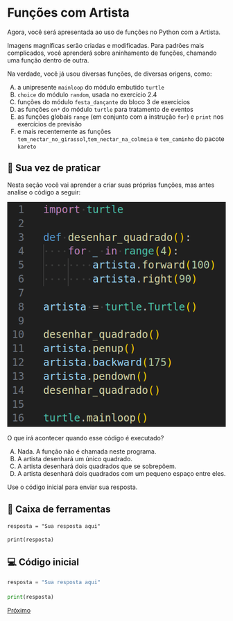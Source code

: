 # Funções com Artista

Agora, você será apresentada ao uso de funções no Python com a Artista.

Imagens magníficas serão criadas e modificadas.
Para padrões mais complicados, você aprenderá sobre aninhamento de funções, chamando uma função dentro de outra.

Na verdade, você já usou diversas funções, de diversas origens, como:
1. a unipresente `mainloop` do módulo embutido `turtle`
2. `choice` do módulo `random`, usada no exercício 2.4
3. funções do módulo `festa_dançante` do bloco 3 de exercícios
4. as funções `on*` do módulo `turtle` para tratamento de eventos
5. as funções globais `range` (em conjunto com a instrução `for`) e `print` nos exercícios de previsão
6. e mais recentemente as funções 
`tem_nectar_no_girassol`,`tem_nectar_na_colmeia` e `tem_caminho` do pacote `kareto`

<!-- 
Este é um bloco de laço condicional:

![Laço condicional com girassol](kareto/fase30/while_girassol.png "Laço condicional com girassol")

O código dentro de um bloco laço condicional (delimitado pela indentação)
é executado apenas se uma **condição** é **verdadeira** (como na instrução condicional),
mas depois de executado,
a condição é novamente avaliada e então o bloco dentro do laço condicional pode
novamente ser executado. Isso é repetido até que a condição seja **falsa**.

Em desafios com laços condicionais, podemos querer verificar uma condição,
como "**enquanto** há néctar no girassol" e então colher néctar.

Ou podemos verificar se há néctar na colmeia e então fazer mel:

![Laço condicional com colmeia](kareto/fase30/while_colmeia.png "Laço condicional com Colmeia")

Laços condicionais são úteis quando a quantidade de repetição
não é conhecida (como ocorre nos laços `for`).
Porém, é necessário que haja uma condição de parada e que o bloco de código
interno ao laço altere essa condição.
Caso contrário, você entrará em uma repetição infinita.

Observe que as duas novas funções nos trechos acima
(`tem_nectar_no_girassol` e `tem_nectar_na_colmeia`) são funções globais,
importadas diretamente dos módulos, não associadas a objetos específicos.
-->

## 🐝 Sua vez de praticar

Nesta seção você vai aprender a criar suas próprias funções,
mas antes analise o código a seguir:

![Previsão 70](kareto/fase70/previsao_70.png)

O que irá acontecer quando esse código é executado?

<!-- para a lista ser A, B, C, D -->
<style type="text/css">
    ol { list-style-type: upper-alpha; }
</style>

1) Nada. A função não é chamada neste programa.
1) A artista desenhará um único quadrado.
1) A artista desenhará dois quadrados que se sobrepõem.
1) A artista desenhará dois quadrados com um pequeno espaço entre eles.

Use o código inicial para enviar sua resposta.

## 🧰 Caixa de ferramentas

`resposta = "Sua resposta aqui"`

`print(resposta)`


## 💻 Código inicial

```python
resposta = "Sua resposta aqui"

print(resposta)
```

[Próximo](kareto/fase71/README.md)

